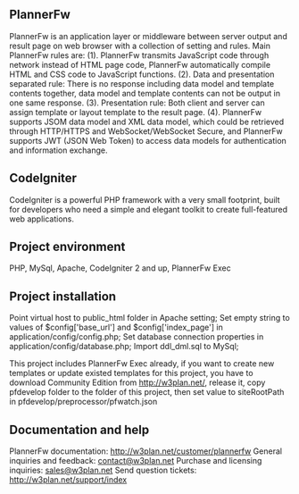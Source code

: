 PlannerFw
-----------

PlannerFw is an application layer or middleware between server output and result page on web browser with a 
collection of setting and rules. Main PlannerFw rules are:
(1). PlannerFw transmits JavaScript code through network instead of HTML page code, PlannerFw automatically 
     compile HTML and CSS code to JavaScript functions.
(2). Data and presentation separated rule: There is no response including data model and template contents 
     together, data model and template contents can not be output in one same response.
(3). Presentation rule: Both client and server can assign template or layout template to the result page.
(4). PlannerFw supports JSOM data model and XML data model, which could be retrieved through HTTP/HTTPS and 
     WebSocket/WebSocket Secure, and PlannerFw supports JWT (JSON Web Token) to access data models for 
     authentication and information exchange.


CodeIgniter
------------

CodeIgniter is a powerful PHP framework with a very small footprint, built for developers who need a simple and 
elegant toolkit to create full-featured web applications.


Project environment
--------------------

PHP, MySql, Apache, CodeIgniter 2 and up, PlannerFw Exec


Project installation
---------------------

Point virtual host to public_html folder in Apache setting;
Set empty string to values of $config['base_url'] and $config['index_page'] in application/config/config.php;
Set database connection properties in application/config/database.php;
Import ddl_dml.sql to MySql;

This project includes PlannerFw Exec already, if you want to create new templates or update existed templates for
this project, you have to download Community Edition from http://w3plan.net/, release it, copy pfdevelop folder 
to the folder of this project, then set value to siteRootPath in pfdevelop/preprocessor/pfwatch.json  


Documentation and help
-----------------------

PlannerFw documentation: http://w3plan.net/customer/plannerfw
General inquiries and feedback: contact@w3plan.net
Purchase and licensing inquiries: sales@w3plan.net
Send question tickets: http://w3plan.net/support/index

